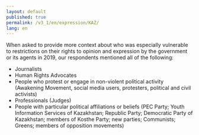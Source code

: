 ```yaml
---
layout: default
published: true
permalink: /v3_1/en/expression/KAZ/
lang: en
---
```

When asked to provide more context about who was especially vulnerable to restrictions on their rights to opinion and expression by the government or its agents in 2019, our respondents mentioned all of the following:  

- Journalists 
- Human Rights Advocates 
- People who protest or engage in non-violent political activity (Awakening Movement, social media users, protesters, political and civil activists) 
- Professionals (Judges) 
- People with particular political affiliations or beliefs (PEC Party; Youth Information Services of Kazakhstan; Republic Party; Democratic Party of Kazakhstan; members of Kosthe Party; new parties; Communists; Greens; members of opposition movements)
